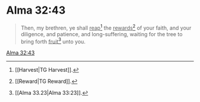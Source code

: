 # Alma 32:43

> Then, my brethren, ye shall <u>reap</u>[^a] the <u>rewards</u>[^b] of your faith, and your diligence, and patience, and long-suffering, waiting for the tree to bring forth <u>fruit</u>[^c] unto you.

[Alma 32:43](https://www.churchofjesuschrist.org/study/scriptures/bofm/alma/32?lang=eng&id=p43#p43)


[^a]: [[Harvest|TG Harvest]].  
[^b]: [[Reward|TG Reward]].  
[^c]: [[Alma 33.23|Alma 33:23]].  
